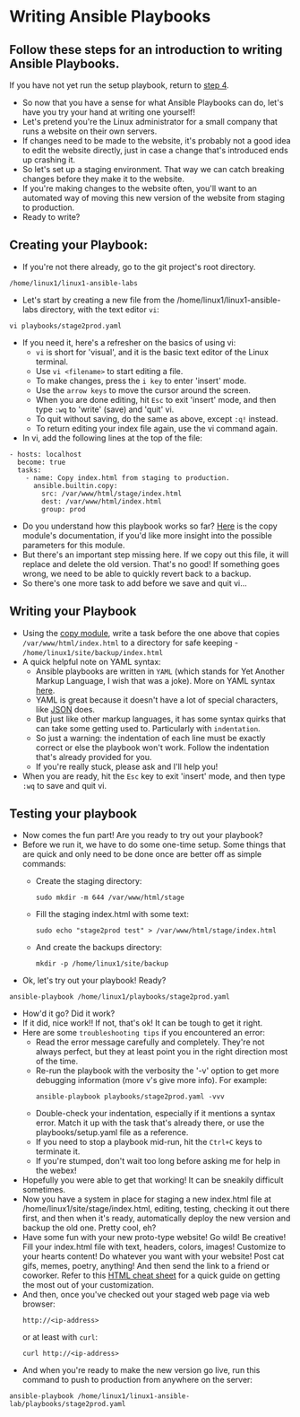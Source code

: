 # Writing Ansible Playbooks
## Follow these steps for an introduction to writing Ansible Playbooks.
If you have not yet run the setup playbook, return to [step 4](./4_run_playbooks.md).
* So now that you have a sense for what Ansible Playbooks can do, let's have you try your hand at writing one yourself!
* Let's pretend you're the Linux administrator for a small company that runs a website on their own servers.
* If changes need to be made to the website, it's probably not a good idea to edit the website directly, just in case a change that's introduced ends up crashing it.
* So let's set up a staging environment. That way we can catch breaking changes before they make it to the website. 
* If you're making changes to the website often, you'll want to an automated way of moving this new version of the website from staging to production.
* Ready to write?
## Creating your Playbook:
* If you're not there already, go to the git project's root directory.
```
/home/linux1/linux1-ansible-labs
```
* Let's start by creating a new file from the /home/linux1/linux1-ansible-labs directory, with the text editor `vi`:
```
vi playbooks/stage2prod.yaml
```
* If you need it, here's a refresher on the basics of using vi:
    * `vi` is short for 'visual', and it is the basic text editor of the Linux terminal.
    * Use `vi <filename>` to start editing a file.
    * To make changes, press the `i key` to enter 'insert' mode.
    * Use the `arrow keys` to move the cursor around the screen.
    * When you are done editing, hit `Esc` to exit 'insert' mode, and then type `:wq` to 'write' (save) and 'quit' vi.
    * To quit without saving, do the same as above, except `:q!` instead.
    * To return editing your index file again, use the vi command again.
* In vi, add the following lines at the top of the file:
```
- hosts: localhost
  become: true
  tasks:
    - name: Copy index.html from staging to production.
      ansible.builtin.copy:
        src: /var/www/html/stage/index.html
        dest: /var/www/html/index.html
        group: prod
```
* Do you understand how this playbook works so far? [Here](https://docs.ansible.com/ansible/latest/collections/ansible/builtin/copy_module.html) is the copy module's documentation, if you'd like more insight into the possible parameters for this module.
* But there's an important step missing here. If we copy out this file, it will replace and delete the old version. That's no good! If something goes wrong, we need to be able to quickly revert back to a backup.
* So there's one more task to add before we save and quit vi...
## Writing your Playbook
* Using the [copy module](https://docs.ansible.com/ansible/latest/collections/ansible/builtin/copy_module.html), write a task before the one above that copies `/var/www/html/index.html` to a directory for safe keeping - `/home/linux1/site/backup/index.html`
* A quick helpful note on YAML syntax:
    * Ansible playbooks are written in `YAML` (which stands for Yet Another Markup Language, I wish that was a joke). More on YAML syntax [here](https://docs.ansible.com/ansible/latest/reference_appendices/YAMLSyntax.html).
    * YAML is great because it doesn't have a lot of special characters, like [JSON](https://builtin.com/software-engineering-perspectives/yaml-vs-json) does.
    * But just like other markup languages, it has some syntax quirks that can take some getting used to. Particularly with `indentation`.
    * So just a warning: the indentation of each line must be exactly correct or else the playbook won't work. Follow the indentation that's already provided for you.
    * If you're really stuck, please ask and I'll help you!
* When you are ready, hit the `Esc` key to exit 'insert' mode, and then type `:wq` to save and quit vi.
## Testing your playbook
* Now comes the fun part! Are you ready to try out your playbook?
* Before we run it, we have to do some one-time setup. Some things that are quick and only need to be done once are better off as simple commands:
    * Create the staging directory:

        ```
        sudo mkdir -m 644 /var/www/html/stage
        ```
    * Fill the staging index.html with some text:
        ```
        sudo echo "stage2prod test" > /var/www/html/stage/index.html
        ```
    * And create the backups directory:
        ```
        mkdir -p /home/linux1/site/backup
        ```
* Ok, let's try out your playbook! Ready?
```
ansible-playbook /home/linux1/playbooks/stage2prod.yaml
```
* How'd it go? Did it work?
* If it did, nice work!! If not, that's ok! It can be tough to get it right. 
* Here are some `troubleshooting tips` if you encountered an error:
    * Read the error message carefully and completely. They're not always perfect, but they at least point you in the right direction most of the time.
    * Re-run the playbook with the verbosity the '-v' option to get more debugging information (more v's give more info). For example:
        ```
        ansible-playbook playbooks/stage2prod.yaml -vvv
        ```
    * Double-check your indentation, especially if it mentions a syntax error. Match it up with the task that's already there, or use the playbooks/setup.yaml file as a reference.
    * If you need to stop a playbook mid-run, hit the `Ctrl+C` keys to terminate it.
    * If you're stumped, don't wait too long before asking me for help in the webex!
* Hopefully you were able to get that working! It can be sneakily difficult sometimes.
* Now you have a system in place for staging a new index.html file at /home/linux1/site/stage/index.html, editing, testing, checking it out there first, and then when it's ready, automatically deploy the new version and backup the old one. Pretty cool, eh?
* Have some fun with your new proto-type website! Go wild! Be creative! Fill your index.html file with text, headers, colors, images! Customize to your hearts content! Do whatever you want with your website! Post cat gifs, memes, poetry, anything! And then send the link to a friend or coworker. Refer to this [HTML cheat sheet](https://web.stanford.edu/group/csp/cs21/htmlcheatsheet.pdf) for a quick guide on getting the most out of your customization.
* And then, once you've checked out your staged web page via web browser:
    ```
    http://<ip-address>
    ```
    or at least with `curl`:
    ```
    curl http://<ip-address>
    ```
* And when you're ready to make the new version go live, run this command to push to production from anywhere on the server:
```
ansible-playbook /home/linux1/linux1-ansible-lab/playbooks/stage2prod.yaml
```